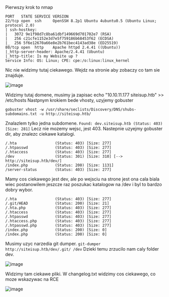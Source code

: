 Pierwszy krok to nmap
```
PORT   STATE SERVICE VERSION
22/tcp open  ssh     OpenSSH 8.2p1 Ubuntu 4ubuntu0.5 (Ubuntu Linux; protocol 2.0)
| ssh-hostkey: 
|   3072 9e1f98d7c8ba61dbf149669d701702e7 (RSA)
|   256 c21cfe1152e3d7e5f759186b68453f62 (ECDSA)
|_  256 5f6e12670a66e8e2b761bec4143ad38e (ED25519)
80/tcp open  http    Apache httpd 2.4.41 ((Ubuntu))
|_http-server-header: Apache/2.4.41 (Ubuntu)
|_http-title: Is my Website up ?
Service Info: OS: Linux; CPE: cpe:/o:linux:linux_kernel
``` 
Nic nie widzimy tutaj ciekawego. Wejdz na stronie aby zobaczy co tam sie znajduje.

![image](https://github.com/Anogota/UpDown/assets/143951834/91b4a5eb-6a57-4cbf-b6e8-8538b4022bf4)

Widzimy tutaj domene, musimy ja zapisac echo "10.10.11.177 siteisup.htb" >> /etc/hosts
Nastpnym krokiem bede vhosty, uzyjemy gobuster
```
gobuster vhost -w /usr/share/seclists/Discovery/DNS/shubs-subdomains.txt -u http://siteisup.htb/
``` 
Znalazlem tylko jedna subdomene. ```Found: dev.siteisup.htb (Status: 403) [Size: 281]``` Lecz nie mozemy wejsc, jest 403.
Nastepnie uzyejmy gobuster dir, aby znalezc ciekawe katalogi.
```
/.hta                 (Status: 403) [Size: 277]
/.htpasswd            (Status: 403) [Size: 277]
/.htaccess            (Status: 403) [Size: 277]
/dev                  (Status: 301) [Size: 310] [--> http://siteisup.htb/dev/]
/index.php            (Status: 200) [Size: 1131]                              
/server-status        (Status: 403) [Size: 277]
```
Mamy cos ciekawego jest dev, ale po wejsciu na strone jest ona cala biala wiec postanowilem jeszcze raz poszukac katalogow na /dev i byl to bardzo dobry wybor.
```
/.hta                 (Status: 403) [Size: 277]
/.git/HEAD            (Status: 200) [Size: 21] 
/.hta.php             (Status: 403) [Size: 277]
/.htaccess            (Status: 403) [Size: 277]
/.htpasswd            (Status: 403) [Size: 277]
/.htaccess.php        (Status: 403) [Size: 277]
/.htpasswd.php        (Status: 403) [Size: 277]
/index.php            (Status: 200) [Size: 0]  
/index.php            (Status: 200) [Size: 0]
```
Musimy uzyc narzedia git dumper.
```git-dumper http://siteisup.htb/dev/.git/ /dev```
Dzieki temu zrzucilo nam caly folder dev.

![image](https://github.com/Anogota/UpDown/assets/143951834/02893b1a-0ece-4387-8db9-593869e1fbe0)

Widzimy tam ciekawe pliki.
W changelog.txt widzimy cos ciekawego, co moze wskazywac na RCE

![image](https://github.com/Anogota/UpDown/assets/143951834/90ff3edc-700c-4b00-af91-0f96dea09692)

